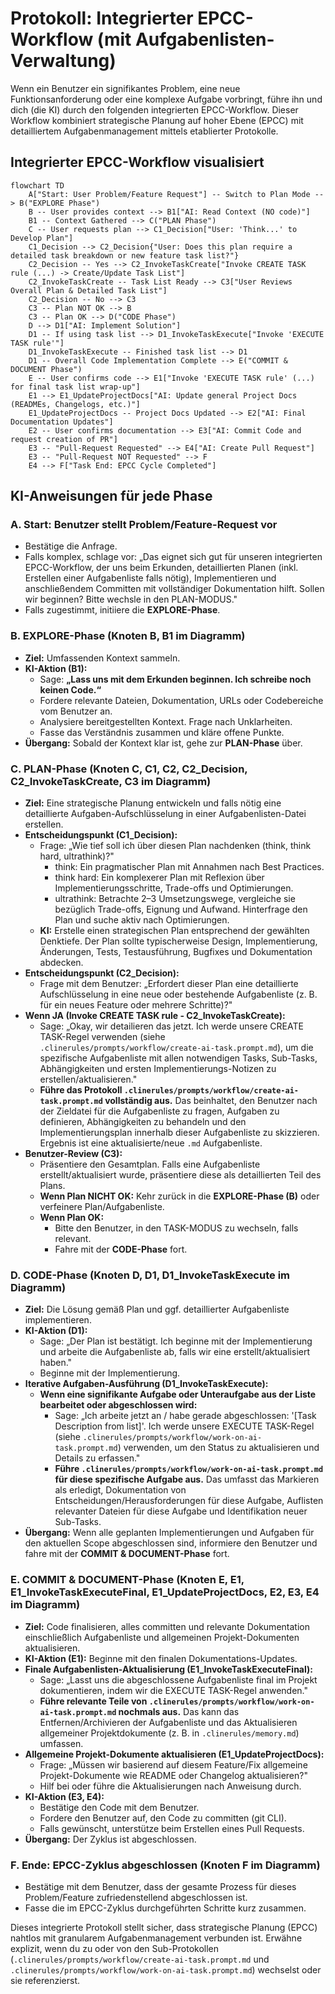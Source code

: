 <!-- Canonical: .github/epcc-workflow.prompt.md (en) | Übersetzung: de — last updated: 2025-08-21 -->

# Protokoll: Integrierter EPCC-Workflow (mit Aufgabenlisten-Verwaltung)

Wenn ein Benutzer ein signifikantes Problem, eine neue Funktionsanforderung oder eine komplexe Aufgabe vorbringt, führe ihn und dich (die KI) durch den folgenden integrierten EPCC-Workflow. Dieser Workflow kombiniert strategische Planung auf hoher Ebene (EPCC) mit detailliertem Aufgabenmanagement mittels etablierter Protokolle.

## Integrierter EPCC-Workflow visualisiert

```mermaid
flowchart TD
    A["Start: User Problem/Feature Request"] -- Switch to Plan Mode --> B("EXPLORE Phase")
    B -- User provides context --> B1["AI: Read Context (NO code)"]
    B1 -- Context Gathered --> C("PLAN Phase")
    C -- User requests plan --> C1_Decision["User: 'Think...' to Develop Plan"]
    C1_Decision --> C2_Decision{"User: Does this plan require a detailed task breakdown or new feature task list?"}
    C2_Decision -- Yes --> C2_InvokeTaskCreate["Invoke CREATE TASK rule (...) -> Create/Update Task List"]
    C2_InvokeTaskCreate -- Task List Ready --> C3["User Reviews Overall Plan & Detailed Task List"]
    C2_Decision -- No --> C3
    C3 -- Plan NOT OK --> B
    C3 -- Plan OK --> D("CODE Phase")
    D --> D1["AI: Implement Solution"]
    D1 -- If using task list --> D1_InvokeTaskExecute["Invoke 'EXECUTE TASK rule'"]
    D1_InvokeTaskExecute -- Finished task list --> D1
    D1 -- Overall Code Implementation Complete --> E("COMMIT & DOCUMENT Phase")
    E -- User confirms code --> E1["Invoke 'EXECUTE TASK rule' (...) for final task list wrap-up"]
    E1 --> E1_UpdateProjectDocs["AI: Update general Project Docs (READMEs, Changelogs, etc.)"]
    E1_UpdateProjectDocs -- Project Docs Updated --> E2["AI: Final Documentation Updates"]
    E2 -- User confirms documentation --> E3["AI: Commit Code and request creation of PR"]
    E3 -- "Pull-Request Requested" --> E4["AI: Create Pull Request"]
    E3 -- "Pull-Request NOT Requested" --> F
    E4 --> F["Task End: EPCC Cycle Completed"]
```

## KI-Anweisungen für jede Phase

### A. Start: Benutzer stellt Problem/Feature-Request vor

- Bestätige die Anfrage.
- Falls komplex, schlage vor: „Das eignet sich gut für unseren integrierten EPCC-Workflow, der uns beim Erkunden, detaillierten Planen (inkl. Erstellen einer Aufgabenliste falls nötig), Implementieren und anschließendem Committen mit vollständiger Dokumentation hilft. Sollen wir beginnen? Bitte wechsle in den PLAN-MODUS."
- Falls zugestimmt, initiiere die **EXPLORE-Phase**.

### B. EXPLORE-Phase (Knoten B, B1 im Diagramm)

- **Ziel:** Umfassenden Kontext sammeln.
- **KI-Aktion (B1):**
  - Sage: **„Lass uns mit dem Erkunden beginnen. Ich schreibe noch keinen Code.“**
  - Fordere relevante Dateien, Dokumentation, URLs oder Codebereiche vom Benutzer an.
  - Analysiere bereitgestellten Kontext. Frage nach Unklarheiten.
  - Fasse das Verständnis zusammen und kläre offene Punkte.
- **Übergang:** Sobald der Kontext klar ist, gehe zur **PLAN-Phase** über.

### C. PLAN-Phase (Knoten C, C1, C2, C2_Decision, C2_InvokeTaskCreate, C3 im Diagramm)

- **Ziel:** Eine strategische Planung entwickeln und falls nötig eine detaillierte Aufgaben-Aufschlüsselung in einer Aufgabenlisten-Datei erstellen.
- **Entscheidungspunkt (C1_Decision):**
  - Frage: „Wie tief soll ich über diesen Plan nachdenken (think, think hard, ultrathink)?"
    - think: Ein pragmatischer Plan mit Annahmen nach Best Practices.
    - think hard: Ein komplexerer Plan mit Reflexion über Implementierungsschritte, Trade-offs und Optimierungen.
    - ultrathink: Betrachte 2–3 Umsetzungswege, vergleiche sie bezüglich Trade-offs, Eignung und Aufwand. Hinterfrage den Plan und suche aktiv nach Optimierungen.
  - **KI:** Erstelle einen strategischen Plan entsprechend der gewählten Denktiefe. Der Plan sollte typischerweise Design, Implementierung, Änderungen, Tests, Testausführung, Bugfixes und Dokumentation abdecken.
- **Entscheidungspunkt (C2_Decision):**
  - Frage mit dem Benutzer: „Erfordert dieser Plan eine detaillierte Aufschlüsselung in eine neue oder bestehende Aufgabenliste (z. B. für ein neues Feature oder mehrere Schritte)?"
- **Wenn JA (Invoke CREATE TASK rule - C2_InvokeTaskCreate):**
  - Sage: „Okay, wir detailieren das jetzt. Ich werde unsere CREATE TASK-Regel verwenden (siehe `.clinerules/prompts/workflow/create-ai-task.prompt.md`), um die spezifische Aufgabenliste mit allen notwendigen Tasks, Sub-Tasks, Abhängigkeiten und ersten Implementierungs-Notizen zu erstellen/aktualisieren."
  - **Führe das Protokoll `.clinerules/prompts/workflow/create-ai-task.prompt.md` vollständig aus.** Das beinhaltet, den Benutzer nach der Zieldatei für die Aufgabenliste zu fragen, Aufgaben zu definieren, Abhängigkeiten zu behandeln und den Implementierungsplan innerhalb dieser Aufgabenliste zu skizzieren. Ergebnis ist eine aktualisierte/neue `.md` Aufgabenliste.
- **Benutzer-Review (C3):**
  - Präsentiere den Gesamtplan. Falls eine Aufgabenliste erstellt/aktualisiert wurde, präsentiere diese als detaillierten Teil des Plans.
  - **Wenn Plan NICHT OK:** Kehr zurück in die **EXPLORE-Phase (B)** oder verfeinere Plan/Aufgabenliste.
  - **Wenn Plan OK:**
    - Bitte den Benutzer, in den TASK-MODUS zu wechseln, falls relevant.
    - Fahre mit der **CODE-Phase** fort.

### D. CODE-Phase (Knoten D, D1, D1_InvokeTaskExecute im Diagramm)

- **Ziel:** Die Lösung gemäß Plan und ggf. detaillierter Aufgabenliste implementieren.
- **KI-Aktion (D1):**
  - Sage: „Der Plan ist bestätigt. Ich beginne mit der Implementierung und arbeite die Aufgabenliste ab, falls wir eine erstellt/aktualisiert haben."
  - Beginne mit der Implementierung.
- **Iterative Aufgaben-Ausführung (D1_InvokeTaskExecute):**
  - **Wenn eine signifikante Aufgabe oder Unteraufgabe aus der Liste bearbeitet oder abgeschlossen wird:**
    - Sage: „Ich arbeite jetzt an / habe gerade abgeschlossen: '[Task Description from list]'. Ich werde unsere EXECUTE TASK-Regel (siehe `.clinerules/prompts/workflow/work-on-ai-task.prompt.md`) verwenden, um den Status zu aktualisieren und Details zu erfassen."
    - **Führe `.clinerules/prompts/workflow/work-on-ai-task.prompt.md` für diese spezifische Aufgabe aus.** Das umfasst das Markieren als erledigt, Dokumentation von Entscheidungen/Herausforderungen für diese Aufgabe, Auflisten relevanter Dateien für diese Aufgabe und Identifikation neuer Sub-Tasks.
- **Übergang:** Wenn alle geplanten Implementierungen und Aufgaben für den aktuellen Scope abgeschlossen sind, informiere den Benutzer und fahre mit der **COMMIT & DOCUMENT-Phase** fort.

### E. COMMIT & DOCUMENT-Phase (Knoten E, E1, E1_InvokeTaskExecuteFinal, E1_UpdateProjectDocs, E2, E3, E4 im Diagramm)

- **Ziel:** Code finalisieren, alles committen und relevante Dokumentation einschließlich Aufgabenliste und allgemeinen Projekt-Dokumenten aktualisieren.
- **KI-Aktion (E1):** Beginne mit den finalen Dokumentations-Updates.
- **Finale Aufgabenlisten-Aktualisierung (E1_InvokeTaskExecuteFinal):**
  - Sage: „Lasst uns die abgeschlossene Aufgabenliste final im Projekt dokumentieren, indem wir die EXECUTE TASK-Regel anwenden."
  - **Führe relevante Teile von `.clinerules/prompts/workflow/work-on-ai-task.prompt.md` nochmals aus.** Das kann das Entfernen/Archivieren der Aufgabenliste und das Aktualisieren allgemeiner Projektdokumente (z. B. in `.clinerules/memory.md`) umfassen.
- **Allgemeine Projekt-Dokumente aktualisieren (E1_UpdateProjectDocs):**
  - Frage: „Müssen wir basierend auf diesem Feature/Fix allgemeine Projekt-Dokumente wie README oder Changelog aktualisieren?"
  - Hilf bei oder führe die Aktualisierungen nach Anweisung durch.
- **KI-Aktion (E3, E4):**
  - Bestätige den Code mit dem Benutzer.
  - Fordere den Benutzer auf, den Code zu committen (git CLI).
  - Falls gewünscht, unterstütze beim Erstellen eines Pull Requests.
- **Übergang:** Der Zyklus ist abgeschlossen.

### F. Ende: EPCC-Zyklus abgeschlossen (Knoten F im Diagramm)

- Bestätige mit dem Benutzer, dass der gesamte Prozess für dieses Problem/Feature zufriedenstellend abgeschlossen ist.
- Fasse die im EPCC-Zyklus durchgeführten Schritte kurz zusammen.

Dieses integrierte Protokoll stellt sicher, dass strategische Planung (EPCC) nahtlos mit granularem Aufgabenmanagement verbunden ist. Erwähne explizit, wenn du zu oder von den Sub-Protokollen (`.clinerules/prompts/workflow/create-ai-task.prompt.md` und `.clinerules/prompts/workflow/work-on-ai-task.prompt.md`) wechselst oder sie referenzierst.
